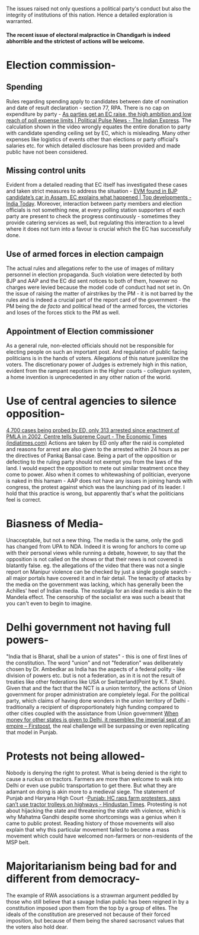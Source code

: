 
The issues raised not only questions a political party's conduct but also the integrity of institutions of this nation. Hence a detailed exploration is warranted. 
#### The recent issue of electoral malpractice in Chandigarh is indeed abhorrible and the strictest of actions will be welcome.
# Election commission-
## Spending
Rules regarding spending apply to candidates between date of nomination and date of result declaration - section 77, RPA. There is no cap on expenditure by party - [As parties get an EC raise, the high ambition and low reach of poll expense limits | Political Pulse News - The Indian Express](https://indianexpress.com/article/political-pulse/election-commission-poll-expense-limits-7711932/). The calculation shown in the video wrongly equates the entire donation to party with candidate spending ceiling set by EC, which is misleading. Many other expenses like logistics of events other than elections or party official's salaries etc. for which detailed disclosure has been provided and made public have not been considered.
## Missing control units
Evident from a detailed reading that EC itself has investigated these cases and taken strict measures to address the situation - [EVM found in BJP candidate’s car in Assam, EC explains what happened | Top developments - India Today](https://www.indiatoday.in/elections/story/assam-karimganj-evms-bjp-leader-car-congress-bjp-suspeded-election-commission-latest-news-developments-1786332-2021-04-02). Moreover, interaction between party members and election officials is not something new, at every polling station supporters of each party are present to check the progress continuously - sometimes they provide catering services as well, but regulating this interaction to a level where it does not turn into a favour is crucial which the EC has successfully done.
## Use of armed forces in election campaign
The actual rules and allegations refer to the use of images of military personnel in election propaganda. Such violation were detected by both BJP and AAP and the EC did sent notices to both of them, however no charges were levied because the model code of conduct had not set in. On the issue of raising the matter of airstrikes by the PM - it is not barred by the rules and is indeed a crucial part of the report card of the government - the PM being the *de facto* and political head of the armed forces, the victories and loses of the forces stick to the PM as well.
## Appointment of Election commissioner
As a general rule, non-elected officials should not be responsible for electing people on such an important post. And regulation of public facing politicians is in the hands of voters. Allegations of this nature juvenilize the voters. The discretionary power of Judges is extremely high in this nation, evident from the rampant nepotism in the Higher courts - collegium system, a home invention is unprecedented in any other nation of the world.
# Use of central agencies to silence opposition-
[4,700 cases being probed by ED, only 313 arrested since enactment of PMLA in 2002, Centre tells Supreme Court - The Economic Times (indiatimes.com)](https://economictimes.indiatimes.com/news/india/4700-cases-being-probed-by-ed-only-313-arrested-since-enactment-of-pmla-in-2002-centre-tells-supreme-court/articleshow/89778332.cms?from=mdr) 
Actions are taken by ED only after the raid is completed and reasons for arrest are also given to the arrested within 24 hours as per the directives of Pankaj Bansal case. Being a part of the opposition or defecting to the ruling party should not exempt you from the laws of the land. I would expect the opposition to mete out similar treatment once they come to power. Also when it comes to whitewashing of politician, everyone is naked in this hamam - AAP does not have any issues in joining hands with congress, the protest against which was the launching pad of its leader. I hold that this practice is wrong, but apparently that's what the politicians feel is correct.
# Biasness of Media-
Unacceptable, but not a new thing. The media is the same, only the godi has changed from UPA to NDA. Indeed it is wrong for anchors to come up with their personal views while running a debate, however, to say that the opposition is not called on the shows or that their news is not covered is blatantly false. eg. the allegations of the video that there was not a single report on Manipur violence can be checked by just a single google search - all major portals have covered it and in fair detail. The tenacity of attacks by the media on the government was lacking, which has generally been the Achilles' heel of Indian media. The nostalgia for an ideal media is akin to the Mandela effect. The censorship of the socialist era was such a beast that you can't even to begin to imagine.  
# Delhi government not having full powers-
"India that is Bharat, shall be a union of states" - this is one of first lines of the constitution. The word "union" and not "federation" was deliberately chosen by Dr. Ambedkar as India has the aspects of a federal polity - like division of powers etc. but is not a federation, as in it is not the result of treaties like other federations like USA or Switzerland(Point by K.T. Shah).
Given that and the fact that the NCT is a union territory, the actions of Union government for proper administration are completely legal.
For the political party, which claims of having done wonders in the union territory of Delhi - traditionally a recipient of disproportionately high funding compared to other cities coupled with the assistance from Union government [When money for other states is given to Delhi, it resembles the imperial seat of an empire – Firstpost](https://www.firstpost.com/india/when-money-for-other-states-is-given-to-delhi-it-resembles-the-imperial-seat-of-an-empire-2832392.html), the real challenge will be surpassing or even replicating that model in Punjab.
# Protests not being allowed-
Nobody is denying the right to protest. What is being denied is the right to cause a ruckus on tractors. Farmers are more than welcome to walk into Delhi or even use public transportation to get there. But what they are adamant on doing is akin more to a medieval siege. The statement of Punjab and Haryana High Court -[Punjab: HC raps farm protesters, says can’t use tractor trolleys on highways - Hindustan Times](https://www.hindustantimes.com/cities/chandigarh-news/punjab-hc-raps-farm-protesters-says-can-t-use-tractor-trolleys-on-highways-101708427244576.html). Protesting is not about hijacking the state and threatening the state with violence, which is why Mahatma Gandhi despite some shortcomings was a genius when it came to public protest. Reading history of those movements will also explain that why this particular movement failed to become a mass movement which could have welcomed non-farmers or non-residents of the MSP belt.
# Majoritarianism being bad for and different from democracy-
The example of RWA associations is a strawman argument peddled by those who still believe that a savage Indian public has been reigned in by a constitution imposed upon them from the top by a group of elites. The ideals of the constitution are preserved not because of their forced imposition, but because of them being the shared sacrosanct values that the voters also hold dear.






